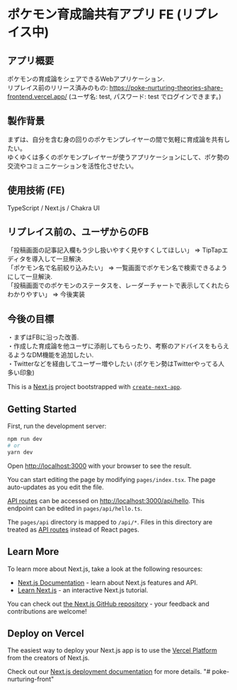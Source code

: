 # ポケモン育成論共有アプリ FE (リプレイス中)

## アプリ概要
ポケモンの育成論をシェアできるWebアプリケーション.  
リプレイス前のリリース済みのもの: https://poke-nurturing-theories-share-frontend.vercel.app/ (ユーザ名: test, パスワード: test でログインできます。)

## 製作背景
まずは、自分を含む身の回りのポケモンプレイヤーの間で気軽に育成論を共有したい。   
ゆくゆくは多くのポケモンプレイヤーが使うアプリケーションにして、ポケ勢の交流やコミュニケーションを活性化させたい。

## 使用技術 (FE)
TypeScript / Next.js / Chakra UI

## リプレイス前の、ユーザからのFB
「投稿画面の記事記入欄もう少し扱いやすく見やすくしてほしい」 => TipTapエディタを導入して一旦解決.  
「ポケモン名で名前絞り込みたい」 => 一覧画面でポケモン名で検索できるようにして一旦解決.  
「投稿画面でのポケモンのステータスを、レーダーチャートで表示してくれたらわかりやすい」 => 今後実装

## 今後の目標
・まずはFBに沿った改善.  
・作成した育成論を他ユーザに添削してもらったり、考察のアドバイスをもらえるようなDM機能を追加したい.  
・Twitterなどを経由してユーザー増やしたい (ポケモン勢はTwitterやってる人多い印象)


This is a [Next.js](https://nextjs.org/) project bootstrapped with [`create-next-app`](https://github.com/vercel/next.js/tree/canary/packages/create-next-app).

## Getting Started

First, run the development server:

```bash
npm run dev
# or
yarn dev
```

Open [http://localhost:3000](http://localhost:3000) with your browser to see the result.

You can start editing the page by modifying `pages/index.tsx`. The page auto-updates as you edit the file.

[API routes](https://nextjs.org/docs/api-routes/introduction) can be accessed on [http://localhost:3000/api/hello](http://localhost:3000/api/hello). This endpoint can be edited in `pages/api/hello.ts`.

The `pages/api` directory is mapped to `/api/*`. Files in this directory are treated as [API routes](https://nextjs.org/docs/api-routes/introduction) instead of React pages.

## Learn More

To learn more about Next.js, take a look at the following resources:

- [Next.js Documentation](https://nextjs.org/docs) - learn about Next.js features and API.
- [Learn Next.js](https://nextjs.org/learn) - an interactive Next.js tutorial.

You can check out [the Next.js GitHub repository](https://github.com/vercel/next.js/) - your feedback and contributions are welcome!

## Deploy on Vercel

The easiest way to deploy your Next.js app is to use the [Vercel Platform](https://vercel.com/new?utm_medium=default-template&filter=next.js&utm_source=create-next-app&utm_campaign=create-next-app-readme) from the creators of Next.js.

Check out our [Next.js deployment documentation](https://nextjs.org/docs/deployment) for more details.
"# poke-nurturing-front" 
